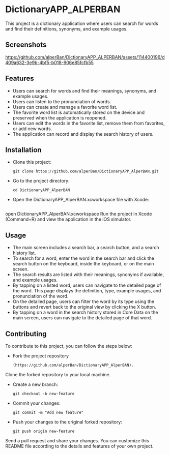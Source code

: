 # DictionaryAPP_ALPERBAN

This project is a dictionary application where users can search for words and find their definitions, synonyms, and example usages.

## Screenshots



https://github.com/alperBan/DictionaryAPP_ALPERBAN/assets/114400196/d409a632-3e9b-4bf5-b018-906e85fcfb55





## Features

- Users can search for words and find their meanings, synonyms, and example usages.
- Users can listen to the pronunciation of words.
- Users can create and manage a favorite word list.
- The favorite word list is automatically stored on the device and preserved when the application is reopened.
- Users can edit the words in the favorite list, remove them from favorites, or add new words.
- The application can record and display the search history of users.

## Installation

- Clone this project:
  ```shell
  git clone https://github.com/alperBan/DictionaryAPP_AlperBAN.git
- Go to the project directory:
  ```shell
  cd DictionaryAPP_AlperBAN
- Open the DictionaryAPP_AlperBAN.xcworkspace file with Xcode:
  ```shell
open DictionaryAPP_AlperBAN.xcworkspace
Run the project in Xcode (Command+R) and view the application in the iOS simulator.
## Usage

- The main screen includes a search bar, a search button, and a search history list.
- To search for a word, enter the word in the search bar and click the search button on the keyboard, inside the keyboard, or on the main screen.
- The search results are listed with their meanings, synonyms if available, and example usages.
- By tapping on a listed word, users can navigate to the detailed page of the word. This page displays the definition, type, example usages, and pronunciation of the word.
- On the detailed page, users can filter the word by its type using the buttons and revert back to the original view by clicking the X button.
- By tapping on a word in the search history stored in Core Data on the main screen, users can navigate to the detailed page of that word.
## Contributing

To contribute to this project, you can follow the steps below:

- Fork the project repository  
  ```shell
  (https://github.com/alperBan/DictionaryAPP_AlperBAN).
Clone the forked repository to your local machine.
- Create a new branch:
  ```shell
  git checkout -b new-feature
- Commit your changes:
  ```shell
  git commit -m "Add new feature"
- Push your changes to the original forked repository:
  ```shell
  git push origin new-feature
Send a pull request and share your changes.
You can customize this README file according to the details and features of your own project.
